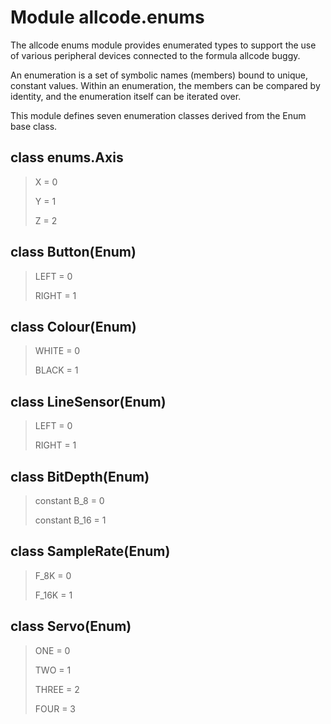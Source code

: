 # Module allcode.enums

The allcode enums module provides enumerated types to support the use of various peripheral devices connected to the formula allcode buggy.

An enumeration is a set of symbolic names (members) bound to unique, constant values. Within an enumeration, the members can be compared by identity, and the enumeration itself can be iterated over.

This module defines seven enumeration classes derived from the Enum base class.

## class enums.Axis

>X = 0
>
>Y = 1
>
>Z = 2

## class Button(Enum)

>LEFT = 0
>
>RIGHT = 1

## class Colour(Enum)

>WHITE = 0
>
>BLACK = 1

## class LineSensor(Enum)

>LEFT = 0
>
>RIGHT = 1

## class BitDepth(Enum)

> constant    B_8 = 0
>
> constant   B_16 = 1

## class SampleRate(Enum)

>F_8K = 0
>
>F_16K = 1

## class Servo(Enum)

>ONE = 0
>
>TWO = 1
>
>THREE = 2
>
>FOUR = 3

